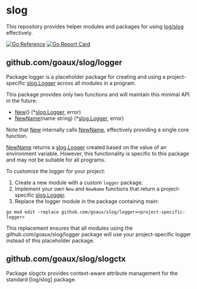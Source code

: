 # slog

This repository provides helper modules and packages for using [log/slog](https://pkg.go.dev/log/slog) effectively.

[![Go Reference](https://pkg.go.dev/badge/github.com/goaux/slog/logger.svg)](https://pkg.go.dev/github.com/goaux/slog/logger)
[![Go Report Card](https://goreportcard.com/badge/github.com/goaux/slog/logger)](https://goreportcard.com/report/github.com/goaux/slog/logger)

## github.com/goaux/slog/logger

Package logger is a placeholder package for creating and using a project-specific [slog.Logger][] across all modules in a program.

This package provides only two functions and will maintain this minimal API in the future:

- [New][]() (*[slog.Logger][], error)
- [NewName][](name string) (*[slog.Logger][], error)

Note that [New][] internally calls [NewName][], effectively providing a single core function.

[NewName][] returns a [slog.Logger][] created based on the value of an environment variable.
However, this functionality is specific to this package and may not be suitable for all programs.

To customize the logger for your project:

1. Create a new module with a custom `logger` package.
2. Implement your own `New` and `NewName` functions that return a project-specific [slog.Logger][].
3. Replace the logger module in the package containing main:

```
go mod edit -replace github.com/goaux/slog/logger=<project-specific-logger>
```

This replacement ensures that all modules using the github.com/goaux/slog/logger package
will use your project-specific logger instead of this placeholder package.

[slog.Logger]: https://pkg.go.dev/log/slog#Logger
[New]: https://pkg.go.dev/github.com/goaux/slog/logger#New
[NewName]: https://pkg.go.dev/github.com/goaux/slog/logger#NewName

## github.com/goaux/slog/slogctx

Package slogctx provides context-aware attribute management for the standard [log/slog] package.

